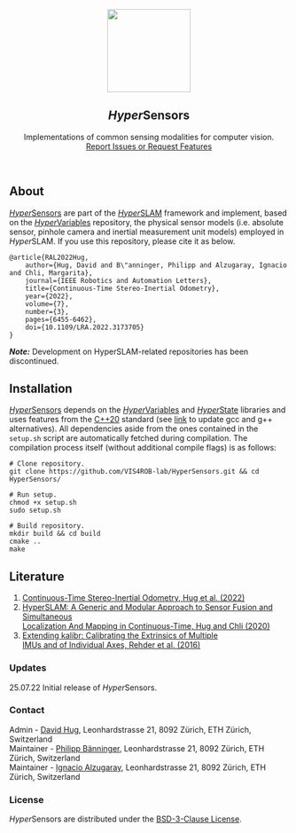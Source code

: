 <div align="center">
  <a href="https://github.com/VIS4ROB-lab/HyperSensors">
    <img src="https://drive.google.com/uc?export=view&id=1UAFr3tepqKwdnTomhKaeI2eIag3HOISY" alt="" style="width: 150px;">
  </a>

<h2><em>Hyper</em>Sensors</h2>
  <p>
    Implementations of common sensing modalities for computer vision. 
    <br />
    <a href="https://github.com/VIS4ROB-lab/HyperSensors/issues">Report Issues or Request Features</a>
  </p>
</div>
<br />

## About

[*Hyper*Sensors](https://github.com/VIS4ROB-lab/HyperState) are part of the
[*Hyper*SLAM](https://github.com/VIS4ROB-lab/HyperSLAM) framework and implement, based on
the [*Hyper*Variables](https://github.com/VIS4ROB-lab/HyperVariables) repository, the physical sensor models (i.e.
absolute sensor, pinhole camera and inertial measurement unit models) employed
in *Hyper*SLAM. If you use this repository, please cite it as below.

```
@article{RAL2022Hug,
    author={Hug, David and B\"anninger, Philipp and Alzugaray, Ignacio and Chli, Margarita},
    journal={IEEE Robotics and Automation Letters},
    title={Continuous-Time Stereo-Inertial Odometry},
    year={2022},
    volume={7},
    number={3},
    pages={6455-6462},
    doi={10.1109/LRA.2022.3173705}
}
```
***Note:*** Development on HyperSLAM-related repositories has been discontinued.

## Installation

[*Hyper*Sensors](https://github.com/VIS4ROB-lab/HyperSensors) depends on the
[*Hyper*Variables](https://github.com/VIS4ROB-lab/HyperVariables) and
[*Hyper*State](https://github.com/VIS4ROB-lab/HyperState) libraries and uses features from the
[C++20](https://en.cppreference.com/w/cpp/20) standard (see
[link](https://askubuntu.com/questions/26498/how-to-choose-the-default-gcc-and-g-version) to update gcc and g++
alternatives). All dependencies aside from the ones contained in the `setup.sh` script are automatically fetched
during compilation. The compilation process itself (without additional compile flags) is as follows:

```
# Clone repository.
git clone https://github.com/VIS4ROB-lab/HyperSensors.git && cd HyperSensors/

# Run setup.
chmod +x setup.sh
sudo setup.sh

# Build repository.
mkdir build && cd build
cmake ..
make
```

## Literature

1. [Continuous-Time Stereo-Inertial Odometry, Hug et al. (2022)](https://ieeexplore.ieee.org/document/9772323)
2. [HyperSLAM: A Generic and Modular Approach to Sensor Fusion and Simultaneous<br /> Localization And Mapping in Continuous-Time, Hug and Chli (2020)](https://ieeexplore.ieee.org/document/9320417)
3. [Extending kalibr: Calibrating the Extrinsics of Multiple<br /> IMUs and of Individual Axes, Rehder et al. (2016)](https://ieeexplore.ieee.org/document/7487628)

### Updates

25.07.22 Initial release of *Hyper*Sensors.

### Contact

Admin - [David Hug](mailto:dhug@ethz.ch), Leonhardstrasse 21, 8092 Zürich, ETH Zürich, Switzerland  
Maintainer - [Philipp Bänninger](mailto:baephili@ethz.ch), Leonhardstrasse 21, 8092 Zürich, ETH Zürich, Switzerland  
Maintainer - [Ignacio Alzugaray](mailto:aignacio@ethz.ch), Leonhardstrasse 21, 8092 Zürich, ETH Zürich, Switzerland

### License

*Hyper*Sensors are distributed under the [BSD-3-Clause License](LICENSE).
